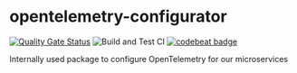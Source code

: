 # opentelemetry-configurator

[![Quality Gate Status](https://sonarcloud.io/api/project_badges/measure?project=myrotvorets_opentelemetry-configurator&metric=alert_status)](https://sonarcloud.io/dashboard?id=myrotvorets_opentelemetry-configurator)
![Build and Test CI](https://github.com/myrotvorets/opentelemetry-configurator/workflows/Build%20and%20Test%20CI/badge.svg)
[![codebeat badge](https://codebeat.co/badges/69d3cddd-300f-45cc-90a0-3376052c148f)](https://codebeat.co/projects/github-com-myrotvorets-opentelemetry-configurator-master)

Internally used package to configure OpenTelemetry for our microservices
